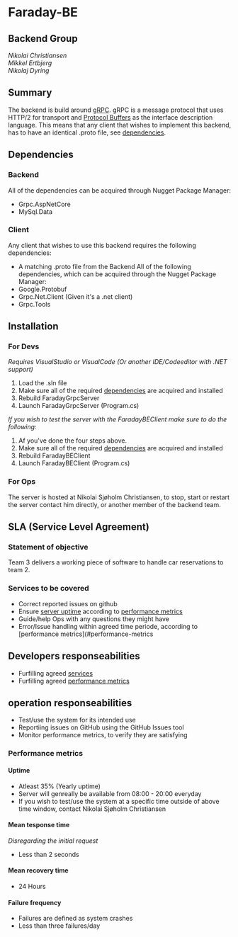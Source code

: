 # Faraday-BE
## Backend Group
*Nikolai Christiansen*  
*Mikkel Ertbjerg*  
*Nikolaj Dyring*

## Summary
The backend is build around [gRPC](https://grpc.io/). gRPC is a message protocol that uses HTTP/2 for transport and [Protocol Buffers](https://developers.google.com/protocol-buffers) as the interface description language. This means that any client that wishes to implement this backend, has to have an identical .proto file, see [dependencies](#dependencies).

## Dependencies
### Backend
All of the dependencies can be acquired through Nugget Package Manager:
- Grpc.AspNetCore
- MySql.Data

### Client
Any client that wishes to use this backend requires the following dependencies:
- A matching .proto file from the Backend
All of the following dependencies, which can be acquired through the Nugget Package Manager:
- Google.Protobuf
- Grpc.Net.Client (Given it's a .net client)
- Grpc.Tools

## Installation
### For Devs
*Requires VisualStudio or VisualCode (Or another IDE/Codeeditor with .NET support)*
1. Load the .sln file
2. Make sure all of the required [dependencies](#dependencies) are acquired and installed
3. Rebuild FaradayGrpcServer
4. Launch FaradayGrpcServer (Program.cs)

_If you wish to test the server with the FaradayBEClient make sure to do the following:_
1. Af you've done the four steps above.
2. Make sure all of the required [dependencies](#dependencies) are acquired and installed
3. Rebuild FaradayBEClient
4. Launch FaradayBEClient (Program.cs)

### For Ops
The server is hosted at Nikolai Sjøholm Christiansen, to stop, start or restart the server contact him directly, or another member of the backend team.

## SLA (Service Level Agreement)
### Statement of objective
Team 3 delivers a working piece of software to handle car reservations to team 2.

### Services to be covered
- Correct reported issues on github
- Ensure [server uptime](#uptime) according to [performance metrics](#performance-metrics)
- Guide/help Ops with any questions they might have
- Error/Issue handling within agreed time periode, according to [performance metrics](#performance-metrics

## Developers responseabilities
- Furfilling agreed [services](#services-to-be-covered)
- Furfilling agreed [performance metrics](#performance-metrics)

## operation responseabilities
- Test/use the system for its intended use
- Reportiing issues on GitHub using the GitHub Issues tool
- Monitor performance metrics, to verify they are satisfying


### Performance metrics
#### Uptime
- Atleast 35% (Yearly uptime)
- Server will genreally be available from 08:00 - 20:00 everyday
- If you wish to test/use the system at a specific time outside of above time window, contact Nikolai Sjøholm Christiansen

#### Mean tesponse time
_Disregarding the initial request_
- Less than 2 seconds

#### Mean recovery time
- 24 Hours

#### Failure frequency
- Failures are defined as system crashes
- Less than three failures/day



